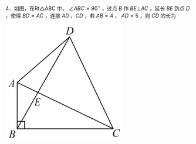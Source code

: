 4．如图，在Rt△ABC 中， $\angle A B C = 9 0 ^ { \circ }$ ，过点 $B$ 作 $B E \bot A C$ ，延长 $B E$ 到点 $D$ ，使得 $B D = A C$ ，连接 $A D$ ，$C D$ ，若 $A B = 4$ ， $A D = 5$ ，则 $C D$ 的长为

![](<../../qs_image_DB/专题1-1_一网打尽全等三角形模型_·十个模型（解析版）/ab7986d3aa96849f661b536be0430df3b6d4cbd35a53932900ebeb7e3f908577.jpg>)

